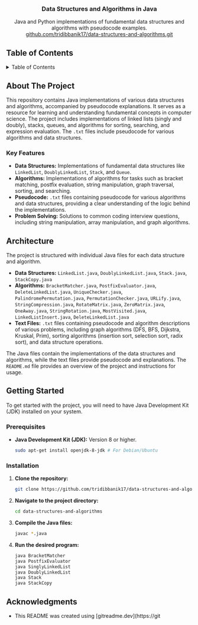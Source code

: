 <div align="center">

<h3 align="center">Data Structures and Algorithms in Java</h3>

  <p align="center">
    Java and Python implementations of fundamental data structures and algorithms with pseudocode examples.
    <br />
     <a href="https://github.com/tridibbanik17/data-structures-and-algorithms.git">github.com/tridibbanik17/data-structures-and-algorithms.git</a>
  </p>
</div>

## Table of Contents

<details>
  <summary>Table of Contents</summary>
  <ol>
    <li>
      <a href="#about-the-project">About The Project</a>
      <ul>
        <li><a href="#key-features">Key Features</a></li>
      </ul>
    </li>
    <li><a href="#architecture">Architecture</a></li>
    <li>
      <a href="#getting-started">Getting Started</a>
      <ul>
        <li><a href="#prerequisites">Prerequisites</a></li>
        <li><a href="#installation">Installation</a></li>
      </ul>
    </li>
    <li><a href="#acknowledgments">Acknowledgments</a></li>
  </ol>
</details>

## About The Project

This repository contains Java implementations of various data structures and algorithms, accompanied by pseudocode explanations. It serves as a resource for learning and understanding fundamental concepts in computer science. The project includes implementations of linked lists (singly and doubly), stacks, queues, and algorithms for sorting, searching, and expression evaluation. The `.txt` files include pseudocode for various algorithms and data structures.

### Key Features

- **Data Structures:** Implementations of fundamental data structures like `LinkedList`, `DoublyLinkedList`, `Stack`, and `Queue`.
- **Algorithms:** Implementations of algorithms for tasks such as bracket matching, postfix evaluation, string manipulation, graph traversal, sorting, and searching.
- **Pseudocode:** `.txt` files containing pseudocode for various algorithms and data structures, providing a clear understanding of the logic behind the implementations.
- **Problem Solving:** Solutions to common coding interview questions, including string manipulation, array manipulation, and graph algorithms.

## Architecture

The project is structured with individual Java files for each data structure and algorithm.

- **Data Structures:** `LinkedList.java`, `DoublyLinkedList.java`, `Stack.java`, `StackCopy.java`
- **Algorithms:** `BracketMatcher.java`, `PostfixEvaluator.java`, `DeleteLinkedList.java`, `UniqueChecker.java`, `PalindromePermutation.java`, `PermutationChecker.java`, `URLify.java`, `StringCompression.java`, `RotateMatrix.java`, `ZeroMatrix.java`, `OneAway.java`, `StringRotation.java`, `MostVisited.java`, `LinkedListInsert.java`, `DeleteLinkedList.java`
- **Text Files:** `.txt` files containing pseudocode and algorithm descriptions of various problems, including graph algorithms (DFS, BFS, Dijkstra, Kruskal, Prim), sorting algorithms (insertion sort, selection sort, radix sort), and data structure operations.

The Java files contain the implementations of the data structures and algorithms, while the text files provide pseudocode and explanations. The `README.md` file provides an overview of the project and instructions for usage.

## Getting Started

To get started with the project, you will need to have Java Development Kit (JDK) installed on your system.

### Prerequisites

- **Java Development Kit (JDK):** Version 8 or higher.

  ```sh
  sudo apt-get install openjdk-8-jdk # For Debian/Ubuntu
  ```

### Installation

1.  **Clone the repository:**

    ```sh
    git clone https://github.com/tridibbanik17/data-structures-and-algorithms.git
    ```

2.  **Navigate to the project directory:**

    ```sh
    cd data-structures-and-algorithms
    ```

3.  **Compile the Java files:**

    ```sh
    javac *.java
    ```

4.  **Run the desired program:**

    ```sh
    java BracketMatcher
    java PostfixEvaluator
    java SinglyLinkedList
    java DoublyLinkedList
    java Stack
    java StackCopy
    ```

## Acknowledgments

- This README was created using [gitreadme.dev](https://git
